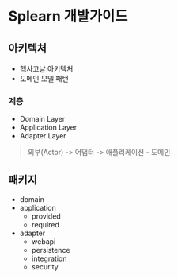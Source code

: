 # Splearn 개발가이드

## 아키텍처
- 헥사고날 아키텍처
- 도메인 모델 패턴

### 계층
- Domain Layer
- Application Layer
- Adapter Layer

> 외부(Actor) -> 어댑터 -> 애플리케이션 - 도메인

## 패키지
- domain
- application
  - provided
  - required
- adapter
  - webapi
  - persistence
  - integration
  - security